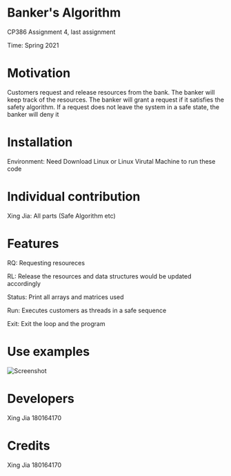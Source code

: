 # Banker's Algorithm
CP386 Assignment 4, last assignment

Time: Spring 2021

# Motivation
Customers request and release resources from the bank. The banker will keep track of the resources. The banker will grant a request if it satisfies the safety algorithm. If a request does not leave the system in a safe state, the banker will deny it

# Installation
Environment: Need Download Linux or Linux Virutal Machine to run these code

# Individual contribution
Xing Jia: All parts (Safe Algorithm etc)

# Features
RQ: Requesting resoureces

RL: Release the resources and data structures would be updated accordingly

Status: Print all arrays and matrices used

Run: Executes customers as threads in a safe sequence

Exit: Exit the loop and the program

# Use examples
![Screenshot](https://ibb.co/HzYr32G)
# Developers
Xing Jia 180164170

# Credits
Xing Jia 180164170
